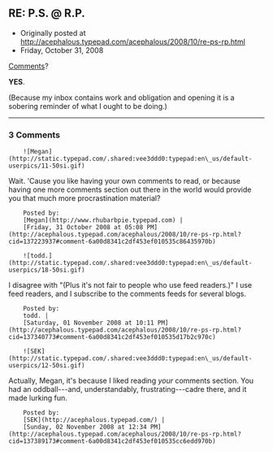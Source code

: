 ## RE: P.S. @ R.P. 

 * Originally posted at http://acephalous.typepad.com/acephalous/2008/10/re-ps-rp.html
 * Friday, October 31, 2008



[Comments](http://rhubarbpie.typepad.com/rhubarb/2008/10/ps.html)?  

**YES**.  

(Because my inbox contains work and obligation and opening it is a sobering reminder of what I ought to be doing.)  

		

* * *

### 3 Comments 

		

                
[]()

	

		![Megan](http://static.typepad.com/.shared:vee3ddd0:typepad:en\_us/default-userpics/11-50si.gif)
	

	

		

Wait.  'Cause you like having your own comments to read, or because having one more comments section out there in the world would provide you that much more procrastination material?

	

		Posted by:
		[Megan](http://www.rhubarbpie.typepad.com) |
		[Friday, 31 October 2008 at 05:08 PM](http://acephalous.typepad.com/acephalous/2008/10/re-ps-rp.html?cid=137223937#comment-6a00d8341c2df453ef010535c86435970b)

[]()

	

		![todd.](http://static.typepad.com/.shared:vee3ddd0:typepad:en\_us/default-userpics/18-50si.gif)
	

	

		

I disagree with "(Plus it's not fair to people who use feed readers.)" I use feed readers, and I subscribe to the comments feeds for several blogs. 

	

		Posted by:
		todd. |
		[Saturday, 01 November 2008 at 10:11 PM](http://acephalous.typepad.com/acephalous/2008/10/re-ps-rp.html?cid=137340773#comment-6a00d8341c2df453ef010535d17b2c970c)

[]()

	

		![SEK](http://static.typepad.com/.shared:vee3ddd0:typepad:en\_us/default-userpics/12-50si.gif)
	

	

		

Actually, Megan, it's because I liked reading _your_ comments section.  You had an oddball---and, understandably, frustrating---cadre there, and it made lurking fun.

	

		Posted by:
		[SEK](http://acephalous.typepad.com/) |
		[Sunday, 02 November 2008 at 12:34 PM](http://acephalous.typepad.com/acephalous/2008/10/re-ps-rp.html?cid=137389173#comment-6a00d8341c2df453ef010535cc6edd970b)

		

        